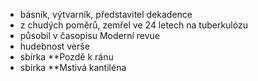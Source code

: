 - básník, výtvarník, představitel dekadence
- z chudých poměrů, zemřel ve 24 letech na tuberkulózu 
- působil v časopisu Moderní revue 
- hudebnost verše 
- sbírka **Pozdě k ránu 
- sbírka **Mstivá kantiléna